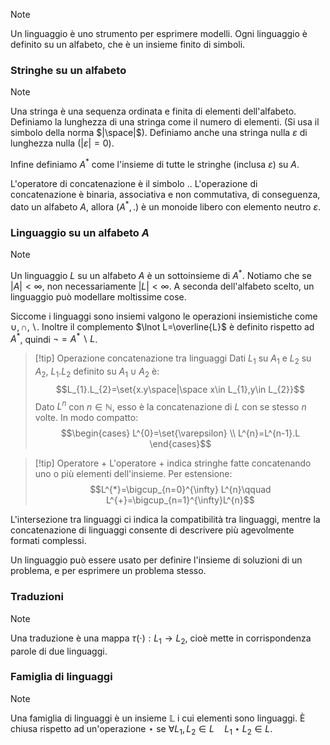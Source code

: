 >[!note]
>Un linguaggio è uno strumento per esprimere modelli. Ogni linguaggio è definito su un alfabeto, che è un insieme finito di simboli.

### Stringhe su un alfabeto
>[!note]
>Una stringa è una sequenza ordinata e finita di elementi dell'alfabeto.
>Definiamo la lunghezza di una stringa come il numero di elementi. (Si usa il simbolo della norma $|\space|$). Definiamo anche una stringa nulla $\varepsilon$ di lunghezza nulla ($|\varepsilon|=0$).
>
>Infine definiamo $A^{*}$ come l'insieme di tutte le stringhe (inclusa $\varepsilon$) su $A$.

L'operatore di concatenazione è il simbolo $.$. L'operazione di concatenazione è binaria, associativa e non commutativa, di conseguenza, dato un alfabeto $A$, allora $(A^{*},.)$ è un monoide libero con elemento neutro $\varepsilon$.

### Linguaggio su un alfabeto $A$
>[!note]
>Un linguaggio $L$ su un alfabeto $A$ è un sottoinsieme di $A^{*}$. Notiamo che se $|A|<\infty$, non necessariamente $|L|<\infty$. A seconda dell'alfabeto scelto, un linguaggio può modellare moltissime cose.

Siccome i linguaggi sono insiemi valgono le operazioni insiemistiche come $\cup,\cap,\smallsetminus$. Inoltre il complemento $\lnot L=\overline{L}$ è definito rispetto ad $A^{*}$, quindi $\lnot=A^{*}\smallsetminus L$.

>[!tip] Operazione concatenazione tra linguaggi
>Dati $L_{1}$ su $A_{1}$ e $L_{2}$ su $A_{2}$, $L_{1}.L_{2}$ definito su $A_{1}\cup A_{2}$ è: $$L_{1}.L_{2}=\set{x.y\space|\space x\in L_{1},y\in L_{2}}$$
>Dato $L^{n}$ con $n\in\mathbb{N}$, esso è la concatenazione di $L$ con se stesso $n$ volte. In modo compatto: $$\begin{cases}
L^{0}=\set{\varepsilon} \\
L^{n}=L^{n-1}.L
\end{cases}$$

>[!tip] Operatore $+$
>L'operatore $+$ indica stringhe fatte concatenando uno o più elementi dell'insieme. Per estensione: $$L^{*}=\bigcup_{n=0}^{\infty} L^{n}\qquad L^{+}=\bigcup_{n=1}^{\infty}L^{n}$$

L'intersezione tra linguaggi ci indica la compatibilità tra linguaggi, mentre la concatenazione di linguaggi consente di descrivere più agevolmente formati complessi.

Un linguaggio può essere usato per definire l'insieme di soluzioni di un problema, e per esprimere un problema stesso.

### Traduzioni
>[!note]
>Una traduzione è una mappa $\tau(\cdot):L_{1}\to L_{2}$, cioè mette in corrispondenza parole di due linguaggi.

### Famiglia di linguaggi
>[!note]
>Una famiglia di linguaggi è un insieme $\mathbb{L}$ i cui elementi sono linguaggi. È chiusa rispetto ad un'operazione $\star$ se $\forall L_{1},L_{2}\in L\quad L_{1}\star L_{2}\in L$.